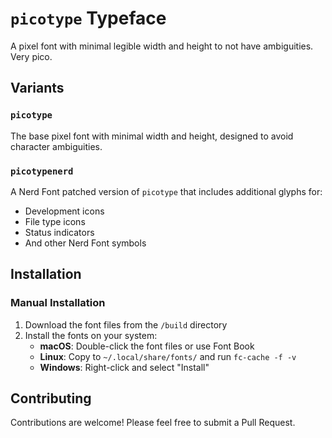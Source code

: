 # `picotype` Typeface

A pixel font with minimal legible width and height to not have ambiguities. Very pico.

## Variants

### `picotype`
The base pixel font with minimal width and height, designed to avoid character ambiguities.

### `picotypenerd`
A Nerd Font patched version of `picotype` that includes additional glyphs for:
- Development icons
- File type icons
- Status indicators
- And other Nerd Font symbols

## Installation

### Manual Installation
1. Download the font files from the `/build` directory
2. Install the fonts on your system:
   - **macOS**: Double-click the font files or use Font Book
   - **Linux**: Copy to `~/.local/share/fonts/` and run `fc-cache -f -v`
   - **Windows**: Right-click and select "Install"

## Contributing

Contributions are welcome! Please feel free to submit a Pull Request.